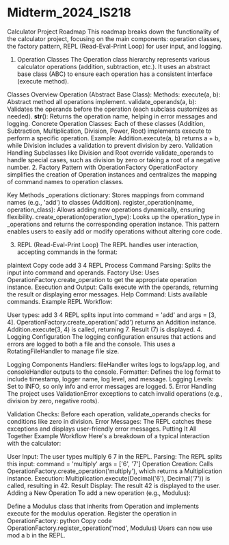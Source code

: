 # Midterm_2024_IS218
Calculator Project Roadmap
This roadmap breaks down the functionality of the calculator project, focusing on the main components: operation classes, the factory pattern, REPL (Read-Eval-Print Loop) for user input, and logging.

1. Operation Classes
The Operation class hierarchy represents various calculator operations (addition, subtraction, etc.). It uses an abstract base class (ABC) to ensure each operation has a consistent interface (execute method).

Classes Overview
Operation (Abstract Base Class):
Methods:
execute(a, b): Abstract method all operations implement.
validate_operands(a, b): Validates the operands before the operation (each subclass customizes as needed).
__str__(): Returns the operation name, helping in error messages and logging.
Concrete Operation Classes:
Each of these classes (Addition, Subtraction, Multiplication, Division, Power, Root) implements execute to perform a specific operation.
Example: Addition.execute(a, b) returns a + b, while Division includes a validation to prevent division by zero.
Validation Handling
Subclasses like Division and Root override validate_operands to handle special cases, such as division by zero or taking a root of a negative number.
2. Factory Pattern with OperationFactory
OperationFactory simplifies the creation of Operation instances and centralizes the mapping of command names to operation classes.

Key Methods
_operations dictionary: Stores mappings from command names (e.g., 'add') to classes (Addition).
register_operation(name, operation_class): Allows adding new operations dynamically, ensuring flexibility.
create_operation(operation_type): Looks up the operation_type in _operations and returns the corresponding operation instance.
This pattern enables users to easily add or modify operations without altering core code.

3. REPL (Read-Eval-Print Loop)
The REPL handles user interaction, accepting commands in the format:

plaintext
Copy code
add 3 4
REPL Process
Command Parsing: Splits the input into command and operands.
Factory Use: Uses OperationFactory.create_operation to get the appropriate operation instance.
Execution and Output: Calls execute with the operands, returning the result or displaying error messages.
Help Command: Lists available commands.
Example REPL Workflow:

User types: add 3 4
REPL splits input into command = 'add' and args = [3, 4].
OperationFactory.create_operation('add') returns an Addition instance.
Addition.execute(3, 4) is called, returning 7.
Result (7) is displayed.
4. Logging Configuration
The logging configuration ensures that actions and errors are logged to both a file and the console. This uses a RotatingFileHandler to manage file size.

Logging Components
Handlers: fileHandler writes logs to logs/app.log, and consoleHandler outputs to the console.
Formatter: Defines the log format to include timestamp, logger name, log level, and message.
Logging Levels: Set to INFO, so only info and error messages are logged.
5. Error Handling
The project uses ValidationError exceptions to catch invalid operations (e.g., division by zero, negative roots).

Validation Checks: Before each operation, validate_operands checks for conditions like zero in division.
Error Messages: The REPL catches these exceptions and displays user-friendly error messages.
Putting It All Together
Example Workflow
Here's a breakdown of a typical interaction with the calculator:

User Input: The user types multiply 6 7 in the REPL.
Parsing: The REPL splits this input:
command = 'multiply'
args = ['6', '7']
Operation Creation:
Calls OperationFactory.create_operation('multiply'), which returns a Multiplication instance.
Execution:
Multiplication.execute(Decimal('6'), Decimal('7')) is called, resulting in 42.
Result Display: The result 42 is displayed to the user.
Adding a New Operation
To add a new operation (e.g., Modulus):

Define a Modulus class that inherits from Operation and implements execute for the modulus operation.
Register the operation in OperationFactory:
python
Copy code
OperationFactory.register_operation('mod', Modulus)
Users can now use mod a b in the REPL.
